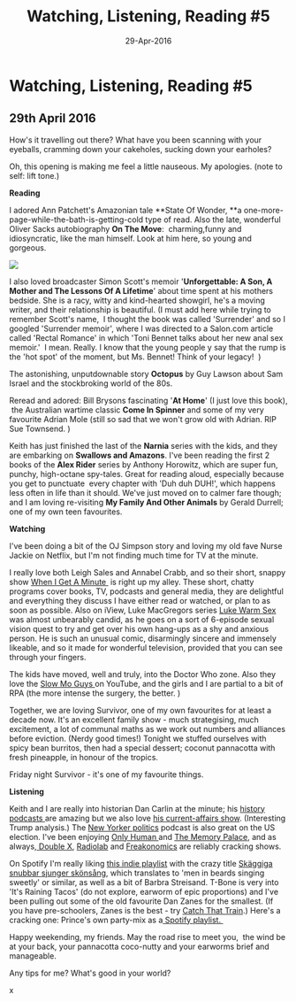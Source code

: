 ﻿---
layout: post
title: 'Watching, Listening, Reading #5'
date: 29-Apr-2016
categories: tbd
---

# Watching, Listening, Reading #5

## 29th April 2016

How's it travelling out there? What have you been scanning with your eyeballs,   cramming down your cakeholes,   sucking down your earholes?

Oh,   this opening is making me feel a little nauseous. My apologies. (note to self: lift tone.)

**Reading**

I adored Ann Patchett's Amazonian tale **State Of Wonder, **a one-more-page-while-the-bath-is-getting-cold type of read. Also the late, wonderful Oliver Sacks autobiography **On The Move**:  charming,funny and idiosyncratic, like the man himself. Look at him here, so young and gorgeous.

<img class="photo-horiz" src="https://media2.wnyc.org/i/620/372/l/80/1/Sacks2.jpg" />

I also loved broadcaster Simon Scott's memoir '**Unforgettable: A Son, A Mother and The Lessons Of A Lifetime**' about time spent at his mothers bedside. She is a racy, witty and kind-hearted showgirl, he's a moving writer, and their relationship is beautiful. (I must add here while trying to remember Scott's name,  I thought the book was called 'Surrender' and so I googled 'Surrender memoir', where I was directed to a Salon.com article called 'Rectal Romance' in which 'Toni Bennet talks about her new anal sex memoir.'  I mean. Really. I know that the young people y say that the rump is the 'hot spot' of the moment, but Ms. Bennet! Think of your legacy!  )

The astonishing, unputdownable story **Octopus** by Guy Lawson about Sam Israel and the stockbroking world of the 80s.

Reread and adored: Bill Brysons fascinating '**At Home**' (I just love this book),  the Australian wartime classic **Come In Spinner** and some of my very favourite Adrian Mole (still so sad that we won't grow old with Adrian. RIP Sue Townsend. )

Keith has just finished the last of the **Narnia** series with the kids, and they are embarking on **Swallows and Amazons**. I've been reading the first 2 books of the **Alex Rider** series by Anthony Horowitz, which are super fun, punchy, high-octane spy-tales. Great for reading aloud, especially because you get to punctuate  every chapter with 'Duh duh DUH!', which happens less often in life than it should. We've just moved on to calmer fare though; and I am loving re-visiting **My Family And Other Animals** by Gerald Durrell; one of my own teen favourites.

**Watching**

I've been doing a bit of the OJ Simpson story and loving my old fave Nurse Jackie on Netflix, but I'm not finding much time for TV at the minute.

I really love both Leigh Sales and Annabel Crabb, and so their short, snappy show <a href="http://iview.abc.net.au/programs/when-i-get-a-minute/LE1511H001S00">When I Get A Minute </a> is right up my alley. These short, chatty programs cover books, TV, podcasts and general media, they are delightful and everything they discuss I have either read or watched, or plan to as soon as possible. Also on iView, Luke MacGregors series <a href="http://www.abc.net.au/tv/programs/luke-warm-sex/">Luke Warm Sex </a>was almost unbearably candid, as he goes on a sort of 6-episode sexual vision quest to try and get over his own hang-ups as a shy and anxious person. He is such an unusual comic, disarmingly sincere and immensely likeable, and so it made for wonderful television, provided that you can see through your fingers.

The kids have moved, well and truly, into the Doctor Who zone. Also they love the <a href="https://www.youtube.com/user/theslowmoguys">Slow Mo Guys </a>on YouTube, and the girls and I are partial to a bit of RPA (the more intense the surgery, the better. )

Together, we are loving Survivor, one of my own favourites for at least a decade now. It's an excellent family show - much strategising, much excitement, a lot of communal maths as we work out numbers and alliances before eviction. (Nerdy good times!) Tonight we stuffed ourselves with spicy bean burritos, then had a special dessert; coconut pannacotta with fresh pineapple, in honour of the tropics.

Friday night Survivor - it's one of my favourite things.

**Listening**

Keith and I are really into historian Dan Carlin at the minute; his <a href="http://www.dancarlin.com/hardcore-history-series/">history podcasts </a>are amazing but we also love <a href="http://www.dancarlin.com/common-sense-home-landing-page/">his current-affairs show</a>. (Interesting Trump analysis.) The <a href="http://www.newyorker.com/magazine/the-political-scene">New Yorker politics</a> podcast is also great on the US election. I've been enjoying <a href="http://www.wnyc.org/shows/onlyhuman">Only Human </a>and <a href="http://thememorypalace.us/">The Memory Palace</a>, and as always,<a href="http://www.slate.com/articles/podcasts/doublex_gabfest.html"> Double X,</a> <a href="http://www.radiolab.org/">Radiolab</a> and <a href="http://freakonomics.com/">Freakonomics</a> are reliably cracking shows.

On Spotify I'm really liking <a href="https://play.spotify.com/user/entrimo/playlist/4BW0DXneMFaAvVVAIHBVFJ?play=true&amp;utm_source=open.spotify.com&amp;utm_medium=open">this indie playlist</a> with the crazy title <a href="https://www.google.com.au/url?sa=t&amp;rct=j&amp;q=&amp;esrc=s&amp;source=web&amp;cd=4&amp;cad=rja&amp;uact=8&amp;ved=0ahUKEwiO6Ofd4LPMAhVGLKYKHVuqBIIQFggqMAM&amp;url=http%3A%2F%2Fwww.myplaylistisbetterthanyours.com%2Fspotify%2Fplaylist%2F33232&amp;usg=AFQjCNF1tECW1o_oLce3tsyWZVw4vroKbQ&amp;sig2=4nc7CJh2jv-C_TWG-dLabw" data-href="http://www.myplaylistisbetterthanyours.com/spotify/playlist/33232">Skäggiga snubbar sjunger skönsång</a>, which translates to 'men in beards singing sweetly' or similar, as well as a bit of Barbra Streisand. T-Bone is very into 'It's Raining Tacos' (do not explore, earworm of epic proportions) and I've been pulling out some of the old favourite Dan Zanes for the smallest. (If you have pre-schoolers, Zanes is the best - try <a href="https://play.spotify.com/album/0F4FkMB4vcKogwGb4Hb6zu?play=true&amp;utm_source=open.spotify.com&amp;utm_medium=open">Catch That Train</a>.) Here's a cracking one: Prince's own party-mix as a<a href="http://boingboing.net/2016/04/25/listen-to-princes-personal-p.html"> Spotify playlist. </a>

Happy weekending, my friends. May the road rise to meet you,  the wind be at your back, your pannacotta coco-nutty and your earworms brief and manageable.

Any tips for me? What's good in your world?

x